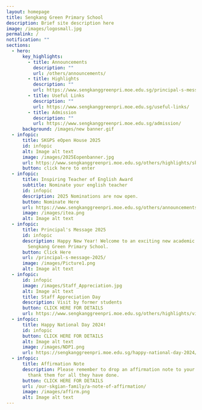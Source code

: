```yaml
---
layout: homepage
title: Sengkang Green Primary School
description: Brief site description here
image: /images/logosmall.jpg
permalink: /
notification: ""
sections:
  - hero:
      key_highlights:
        - title: Announcements
          description: ""
          url: /others/announcements/
        - title: Highlights
          description: ""
          url: https://www.sengkanggreenpri.moe.edu.sg/principal-s-message-2025/
        - title: Useful Links
          description: ""
          url: https://www.sengkanggreenpri.moe.edu.sg/useful-links/
        - title: Admission
          description: ""
          url: https://www.sengkanggreenpri.moe.edu.sg/admission/
      background: /images/new banner.gif
  - infopic:
      title: SKGPS eOpen House 2025
      id: infopic
      alt: Image alt text
      image: /images/2025Eopenbanner.jpg
      url: https://www.sengkanggreenpri.moe.edu.sg/others/highlights/skgps-virtual-open-house-2025/
      button: click here to enter
  - infopic:
      title: Inspiring Teacher of English Award
      subtitle: Nominate your english teacher
      id: infopic
      description: 2025 Nominations are now open.
      button: Nominate Here
      url: https://www.sengkanggreenpri.moe.edu.sg/others/announcements/open-for-nominations-inspiring-teacher-of-english-award-2025/
      image: /images/itea.png
      alt: Image alt text
  - infopic:
      title: Principal's Message 2025
      id: infopic
      description: Happy New Year! Welcome to an exciting new academic year at
        Sengkang Green Primary School.
      button: Click Here
      url: /principal-s-message-2025/
      image: /images/Picture1.png
      alt: Image alt text
  - infopic:
      id: infopic
      image: /images/Staff_Appreciation.jpg
      alt: Image alt text
      title: Staff Appreciation Day
      description: Visit by former students
      button: CLICK HERE FOR DETAILS
      url: https://www.sengkanggreenpri.moe.edu.sg/others/highlights/visitbyformerstudents2024/
  - infopic:
      title: Happy National Day 2024!
      id: infopic
      button: CLICK HERE FOR DETAILS
      alt: Image alt text
      image: /images/NDP1.png
      url: https://sengkanggreenpri.moe.edu.sg/happy-national-day-2024/
  - infopic:
      title: Affirmation Note
      description: Please remember to drop an affirmation note to your teachers to
        thank them for all they have done.
      button: CLICK HERE FOR DETAILS
      url: /our-skgian-family/a-note-of-affirmation/
      image: /images/affirm.png
      alt: Image alt text
---
```

